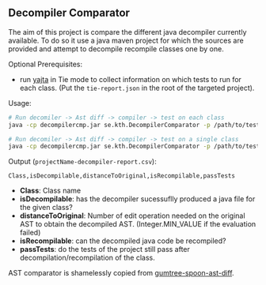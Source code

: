 ## Decompiler Comparator

The aim of this project is compare the different java decompiler currently available. To do so it use a java maven project for which the sources are provided and attempt to decompile recompile classes one by one.

Optional Prerequisites:
 * run [yajta](https://github.com/castor-software/yajta) in Tie mode to collect information on which tests to run for each class. (Put the `tie-report.json` in the root of the targeted project).

Usage:

```bash
# Run decomiler -> Ast diff -> compiler -> test on each class
java -cp decompilercmp.jar se.kth.DecompilerComparator -p /path/to/test/project -d DecompilerName

# Run decomiler -> Ast diff -> compiler -> test on a single class
java -cp decompilercmp.jar se.kth.DecompilerComparator -p /path/to/test/project -d DecompilerName -c org/mypackage/MyClass
```

Output (`projectName-decompiler-report.csv`):

```csv
Class,isDecompilable,distanceToOriginal,isRecompilable,passTests
```

 * **Class**: Class name
 * **isDecompilable**: has the decompiler sucessuflly produced a java file for the given class?
 * **distanceToOriginal**: Number of edit operation needed on the original AST to obtain the decompiled AST. (Integer.MIN_VALUE if the evaluation failed)
 * **isRecompilable**: can the decompiled java code be recompiled?
 * **passTests**: do the tests of the project still pass after decompilation/recompilation of the class.


AST comparator is shamelessly copied from [gumtree-spoon-ast-diff](https://github.com/SpoonLabs/gumtree-spoon-ast-diff).